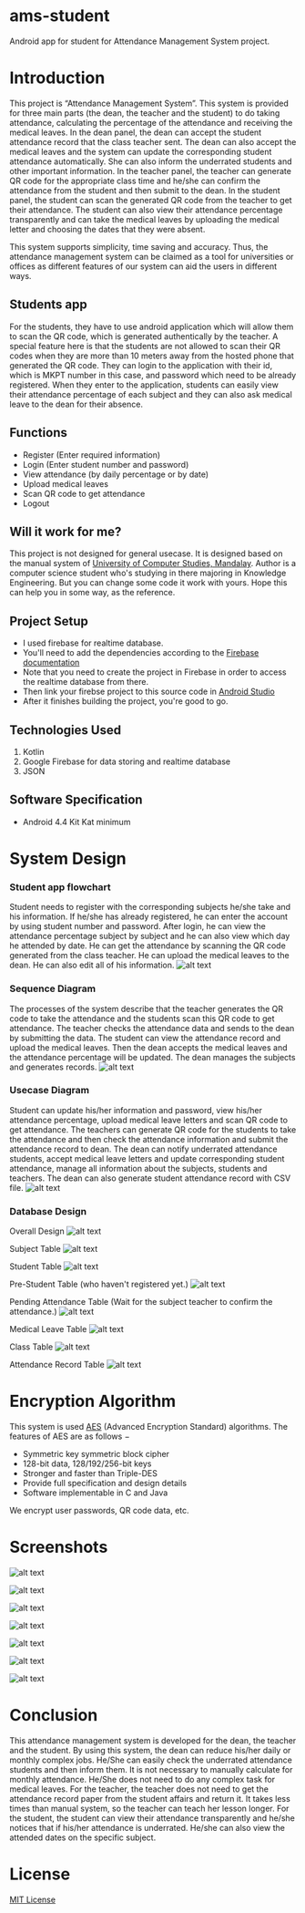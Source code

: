 # ams-student
Android app for student for Attendance Management System project. 

# Introduction 
This project is “Attendance Management System”. This system is provided for  three main parts (the dean, the teacher and the student) to do taking attendance, calculating the percentage of the attendance and receiving the medical leaves. In the dean panel, the dean can accept the student attendance record that the class teacher sent. The dean can also accept the medical leaves and the system can update the corresponding student attendance automatically. She can also inform the underrated students and other important information. In the teacher panel, the teacher can generate QR code for the appropriate class time and he/she can confirm the attendance from the student and then submit to the dean. In the student panel, the student can scan the generated QR code from the teacher to get their attendance. The student can also view their attendance percentage transparently and can take the medical leaves by uploading the medical letter and choosing the dates that they were absent. 

This system supports simplicity, time saving and accuracy. Thus, the attendance management system can be claimed as a tool for universities or offices as different features of our system can aid the users in different ways.

## Students app
For the students, they have to use android application which will allow them to scan the QR code, which is generated authentically by the teacher. A special feature here is that the students are not allowed to scan their QR codes when they are more than 10 meters away from the hosted phone that generated the QR code. They can login to the application with their id, which is MKPT number in this case, and password which need to be already registered. When they enter to the application, students can easily view their attendance percentage of each subject and they can also ask medical leave to the dean for their absence.

## Functions 
- Register (Enter required information)
- Login (Enter student number and password)
- View attendance (by daily percentage or by date)
- Upload medical leaves
- Scan QR code to get attendance
- Logout

## Will it work for me?
This project is not designed for general usecase. It is designed based on the manual system of [University of Computer Studies, Mandalay](https://www.ucsm.edu.mm). Author is a computer science student who's studying in there majoring in Knowledge Engineering. But you can change some code it work with yours. Hope this can help you in some way, as the reference.

## Project Setup
- I used firebase for realtime database.
- You'll need to add the dependencies according to the [Firebase documentation](https://firebase.google.com/docs/database/android/start?authuser=0)
- Note that you need to create the project in Firebase in order to access the realtime database from there. 
- Then link your firebse project to this source code in [Android Studio](https://developer.android.com/studio)
- After it finishes building the project, you're good to go.

## Technologies Used
1. Kotlin 
2. Google Firebase for data storing and realtime database
3. JSON

## Software Specification 
- Android 4.4 Kit Kat minimum

# System Design 
### Student app flowchart
Student needs to register with the corresponding subjects he/she take and his information. If he/she has already registered, he can enter the account by using student number and password. After login, he can view the attendance percentage subject by subject and he can also view which day he attended by date. He can get the attendance by scanning the QR code generated from the class teacher. He can upload the medical leaves to the dean. He can also edit all of his information.
![alt text](https://github.com/hanlinag/ams-student/blob/master/images/studflowchart.png?raw=true)

### Sequence Diagram
The processes of the system describe that the teacher generates the QR code to take the attendance and the students scan this QR code to get attendance. The teacher checks the attendance data and sends to the dean by submitting the data. The student can view the attendance record and upload the medical leaves. Then the dean accepts the medical leaves and the attendance percentage will be updated. The dean manages the subjects and generates records. 
![alt text](https://github.com/hanlinag/ams-student/blob/master/images/sequence.png?raw=true)

### Usecase Diagram
Student can update his/her information and password, view his/her attendance percentage, upload medical leave letters and scan QR code to get attendance. The teachers can generate QR code for the students to take the attendance and then check the attendance information and submit the attendance record to dean. The dean can notify underrated attendance students, accept medical leave letters and update corresponding student attendance, manage all information about the subjects, students and teachers. The dean can also generate student attendance record with CSV file.
![alt text](https://github.com/hanlinag/ams-student/blob/master/images/usecase.png?raw=true)

### Database Design
Overall Design
![alt text](https://github.com/hanlinag/ams-student/blob/master/images/overalldb.png?raw=true)

Subject Table
![alt text](https://github.com/hanlinag/ams-student/blob/master/images/subject.png?raw=true)

Student Table
![alt text](https://github.com/hanlinag/ams-student/blob/master/images/student.png?raw=true)

Pre-Student Table (who haven't registered yet.)
![alt text](https://github.com/hanlinag/ams-student/blob/master/images/pre-students.png?raw=true)

Pending Attendance Table (Wait for the subject teacher to confirm the attendance.)
![alt text](https://github.com/hanlinag/ams-student/blob/master/images/pending%20attendance.png?raw=true)

Medical Leave Table
![alt text](https://github.com/hanlinag/ams-student/blob/master/images/medical%20leave.png?raw=true)

Class Table
![alt text](https://github.com/hanlinag/ams-student/blob/master/images/class.png?raw=true)

Attendance Record Table
![alt text](https://github.com/hanlinag/ams-student/blob/master/images/addtendance.png?raw=true)

# Encryption Algorithm
This system is used [AES](https://en.wikipedia.org/wiki/Advanced_Encryption_Standard) (Advanced Encryption Standard) algorithms. The features of AES are as follows −
- Symmetric key symmetric block cipher
- 128-bit data, 128/192/256-bit keys
- Stronger and faster than Triple-DES
- Provide full specification and design details
- Software implementable in C and Java


We encrypt user passwords, QR code data, etc.

# Screenshots
![alt text](https://github.com/hanlinag/ams-student/blob/master/images/ss1.png?raw=true)

![alt text](https://github.com/hanlinag/ams-student/blob/master/images/ss2.png?raw=true)

![alt text](https://github.com/hanlinag/ams-student/blob/master/images/ss3.png?raw=true)

![alt text](https://github.com/hanlinag/ams-student/blob/master/images/ss4.png?raw=true)

![alt text](https://github.com/hanlinag/ams-student/blob/master/images/ss5.png?raw=true)

![alt text](https://github.com/hanlinag/ams-student/blob/master/images/ss6.png?raw=true)

![alt text](https://github.com/hanlinag/ams-student/blob/master/images/ss7.png?raw=true)

# Conclusion 
This attendance management system is developed for the dean, the teacher and the student. By using this system, the dean can reduce his/her daily or monthly complex jobs. He/She can easily check the underrated attendance students and then inform them. It is not necessary to manually calculate for monthly attendance. He/She does not need to do any complex task for medical leaves. For the teacher, the teacher does not need to get the attendance record paper from the student affairs and return it. It takes less times than manual system, so the teacher can teach her lesson longer.  For the student, the student can view their attendance transparently and he/she notices that if his/her attendance is underrated. He/she can also view the attended dates on the specific subject.

# License
[MIT License](LICENSE)